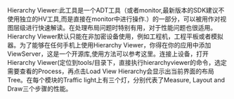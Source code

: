 Hierarchy Viewer:此工具是一个ADT工具（或者monitor,最新版本的SDK建议不使用独立的HV工具,而是直接在monitor中进行操作.）的一部分，可以被用作对视图层级进行快速解读。在处理布局问题时特别有用，对于性能问题也很适用。Hierarchy Viewer默认只能在非加密设备使用，例如工程机，工程平板或者模拟器。为了能够在任何手机上使用Hierarchy Viewer，你得在你的应用中添加ViewServer，这是一个开源库,使用方法可以参考这里。连接上设备，打开Hierarchy Viewer\(定位到tools\/目录下，直接执行hierarchyviewer的命令，选定需要查看的Process，再点击Load View Hierarchy会显示出当前界面的布局Tree。在每个模块的Traffic light上有三个灯，分别代表了Measure, Layout and Draw三个步骤的性能。

